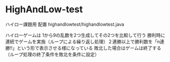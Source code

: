 # HighAndLow-test
ハイロー課題用
配置
highandlowtest/highandlowtest.java

ハイローゲームは
1から9の乱数を2つ生成してその2つを比較して行う
勝利時に連続でゲームを実施（ループによる繰り返し処理）２連勝以上で勝利数を「n連勝!!」という形で表示させる様になっている
敗北した場合はゲームは終了する（ループ処理の終了条件を敗北を条件に設定）
